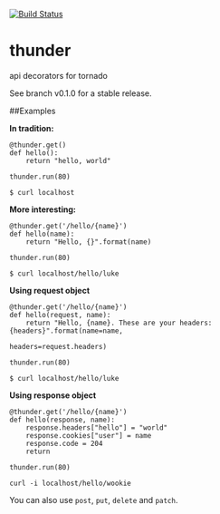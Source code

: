 [![Build Status](https://travis-ci.org/r0fls/thunder.png)](https://travis-ci.org/r0fls/thunder)
# thunder
api decorators for tornado

See branch v0.1.0 for a stable release.

##Examples

**In tradition:**
```
@thunder.get()
def hello():
    return "hello, world"

thunder.run(80)
```

```
$ curl localhost
```

**More interesting:**
```
@thunder.get('/hello/{name}')
def hello(name):
    return "Hello, {}".format(name)
    
thunder.run(80)
```

```
$ curl localhost/hello/luke
```

**Using request object**

```
@thunder.get('/hello/{name}')
def hello(request, name):
    return "Hello, {name}. These are your headers: {headers}".format(name=name,
                                                                     headers=request.headers)

thunder.run(80)
```

```
$ curl localhost/hello/luke
```

**Using response object**

```
@thunder.get('/hello/{name}')
def hello(response, name):
    response.headers["hello"] = "world"
    response.cookies["user"] = name
    response.code = 204
    return

thunder.run(80)
```

```
curl -i localhost/hello/wookie
```

You can also use `post`, `put`, `delete` and `patch`.
